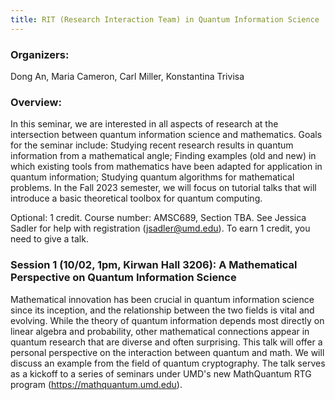 ```yaml
---
title: RIT (Research Interaction Team) in Quantum Information Science
---
```

### Organizers:
Dong An, Maria Cameron, Carl Miller, Konstantina Trivisa

### Overview:
In this seminar, we are interested in all aspects of research at the intersection between quantum information science and mathematics.  Goals for the seminar include:
Studying recent research results in quantum information from a mathematical angle;
Finding examples (old and new) in which existing tools from mathematics have been adapted for application in quantum information;
Studying quantum algorithms for mathematical problems.
In the Fall 2023 semester, we will focus on tutorial talks that will introduce a basic theoretical toolbox for quantum computing.

Optional: 1 credit. Course number: AMSC689, Section TBA. See Jessica Sadler for help with registration (jsadler@umd.edu). To earn 1 credit, you need to give a talk.

### Session 1 (10/02, 1pm, Kirwan Hall 3206): A Mathematical Perspective on Quantum Information Science
Mathematical innovation has been crucial in quantum information science since its inception, and the relationship between the two fields is vital and evolving.  While the theory of quantum information depends most directly on linear algebra and probability, other mathematical connections appear in quantum research that are diverse and often surprising.  This talk will offer a personal perspective on the interaction between quantum and math.  We will discuss an example from the field of quantum cryptography.  The talk serves as a kickoff to a series of seminars under UMD's new MathQuantum RTG program (https://mathquantum.umd.edu).